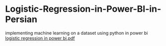 # Logistic-Regression-in-Power-BI-in-Persian
implementing machine learning on a dataset using python in power bi
[logistic regression in power bi.pdf](https://github.com/Metsafiri/Logistic-Regression-in-Power-BI/files/10416849/logistic.regression.in.power.bi.pdf)
